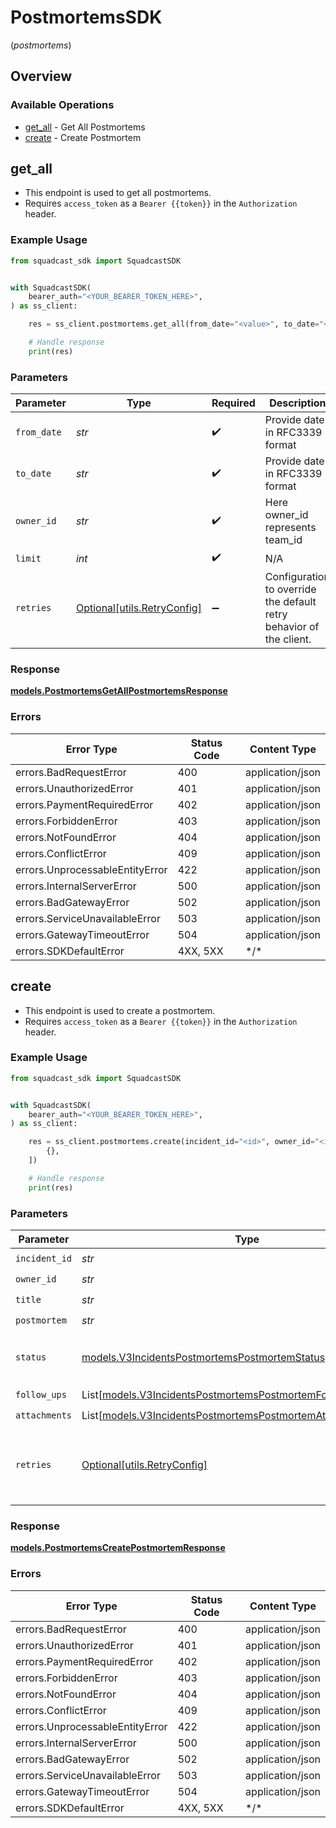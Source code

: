 # PostmortemsSDK
(*postmortems*)

## Overview

### Available Operations

* [get_all](#get_all) - Get All Postmortems
* [create](#create) - Create Postmortem

## get_all

*   This endpoint is used to get all postmortems.
*   Requires `access_token` as a `Bearer {{token}}` in the `Authorization` header.

### Example Usage

<!-- UsageSnippet language="python" operationID="Postmortems_getAllPostmortems" method="get" path="/v3/incidents/postmortem" -->
```python
from squadcast_sdk import SquadcastSDK


with SquadcastSDK(
    bearer_auth="<YOUR_BEARER_TOKEN_HERE>",
) as ss_client:

    res = ss_client.postmortems.get_all(from_date="<value>", to_date="<value>", owner_id="<id>", limit=221553)

    # Handle response
    print(res)

```

### Parameters

| Parameter                                                           | Type                                                                | Required                                                            | Description                                                         |
| ------------------------------------------------------------------- | ------------------------------------------------------------------- | ------------------------------------------------------------------- | ------------------------------------------------------------------- |
| `from_date`                                                         | *str*                                                               | :heavy_check_mark:                                                  | Provide date in RFC3339 format                                      |
| `to_date`                                                           | *str*                                                               | :heavy_check_mark:                                                  | Provide date in RFC3339 format                                      |
| `owner_id`                                                          | *str*                                                               | :heavy_check_mark:                                                  | Here owner_id represents team_id                                    |
| `limit`                                                             | *int*                                                               | :heavy_check_mark:                                                  | N/A                                                                 |
| `retries`                                                           | [Optional[utils.RetryConfig]](../../models/utils/retryconfig.md)    | :heavy_minus_sign:                                                  | Configuration to override the default retry behavior of the client. |

### Response

**[models.PostmortemsGetAllPostmortemsResponse](../../models/postmortemsgetallpostmortemsresponse.md)**

### Errors

| Error Type                      | Status Code                     | Content Type                    |
| ------------------------------- | ------------------------------- | ------------------------------- |
| errors.BadRequestError          | 400                             | application/json                |
| errors.UnauthorizedError        | 401                             | application/json                |
| errors.PaymentRequiredError     | 402                             | application/json                |
| errors.ForbiddenError           | 403                             | application/json                |
| errors.NotFoundError            | 404                             | application/json                |
| errors.ConflictError            | 409                             | application/json                |
| errors.UnprocessableEntityError | 422                             | application/json                |
| errors.InternalServerError      | 500                             | application/json                |
| errors.BadGatewayError          | 502                             | application/json                |
| errors.ServiceUnavailableError  | 503                             | application/json                |
| errors.GatewayTimeoutError      | 504                             | application/json                |
| errors.SDKDefaultError          | 4XX, 5XX                        | \*/\*                           |

## create

*   This endpoint is used to create a postmortem.
*   Requires `access_token` as a `Bearer {{token}}` in the `Authorization` header.

### Example Usage

<!-- UsageSnippet language="python" operationID="Postmortems_createPostmortem" method="post" path="/v3/incidents/{incidentID}/postmortem" -->
```python
from squadcast_sdk import SquadcastSDK


with SquadcastSDK(
    bearer_auth="<YOUR_BEARER_TOKEN_HERE>",
) as ss_client:

    res = ss_client.postmortems.create(incident_id="<id>", owner_id="<id>", title="<value>", postmortem="<value>", status="published", follow_ups=[], attachments=[
        {},
    ])

    # Handle response
    print(res)

```

### Parameters

| Parameter                                                                                                                           | Type                                                                                                                                | Required                                                                                                                            | Description                                                                                                                         |
| ----------------------------------------------------------------------------------------------------------------------------------- | ----------------------------------------------------------------------------------------------------------------------------------- | ----------------------------------------------------------------------------------------------------------------------------------- | ----------------------------------------------------------------------------------------------------------------------------------- |
| `incident_id`                                                                                                                       | *str*                                                                                                                               | :heavy_check_mark:                                                                                                                  | N/A                                                                                                                                 |
| `owner_id`                                                                                                                          | *str*                                                                                                                               | :heavy_check_mark:                                                                                                                  | N/A                                                                                                                                 |
| `title`                                                                                                                             | *str*                                                                                                                               | :heavy_check_mark:                                                                                                                  | N/A                                                                                                                                 |
| `postmortem`                                                                                                                        | *str*                                                                                                                               | :heavy_check_mark:                                                                                                                  | N/A                                                                                                                                 |
| `status`                                                                                                                            | [models.V3IncidentsPostmortemsPostmortemStatus](../../models/v3incidentspostmortemspostmortemstatus.md)                             | :heavy_check_mark:                                                                                                                  | Represents the status of a postmortem.                                                                                              |
| `follow_ups`                                                                                                                        | List[[models.V3IncidentsPostmortemsPostmortemFollowUp](../../models/v3incidentspostmortemspostmortemfollowup.md)]                   | :heavy_check_mark:                                                                                                                  | N/A                                                                                                                                 |
| `attachments`                                                                                                                       | List[[models.V3IncidentsPostmortemsPostmortemAttachmentRequest](../../models/v3incidentspostmortemspostmortemattachmentrequest.md)] | :heavy_check_mark:                                                                                                                  | N/A                                                                                                                                 |
| `retries`                                                                                                                           | [Optional[utils.RetryConfig]](../../models/utils/retryconfig.md)                                                                    | :heavy_minus_sign:                                                                                                                  | Configuration to override the default retry behavior of the client.                                                                 |

### Response

**[models.PostmortemsCreatePostmortemResponse](../../models/postmortemscreatepostmortemresponse.md)**

### Errors

| Error Type                      | Status Code                     | Content Type                    |
| ------------------------------- | ------------------------------- | ------------------------------- |
| errors.BadRequestError          | 400                             | application/json                |
| errors.UnauthorizedError        | 401                             | application/json                |
| errors.PaymentRequiredError     | 402                             | application/json                |
| errors.ForbiddenError           | 403                             | application/json                |
| errors.NotFoundError            | 404                             | application/json                |
| errors.ConflictError            | 409                             | application/json                |
| errors.UnprocessableEntityError | 422                             | application/json                |
| errors.InternalServerError      | 500                             | application/json                |
| errors.BadGatewayError          | 502                             | application/json                |
| errors.ServiceUnavailableError  | 503                             | application/json                |
| errors.GatewayTimeoutError      | 504                             | application/json                |
| errors.SDKDefaultError          | 4XX, 5XX                        | \*/\*                           |